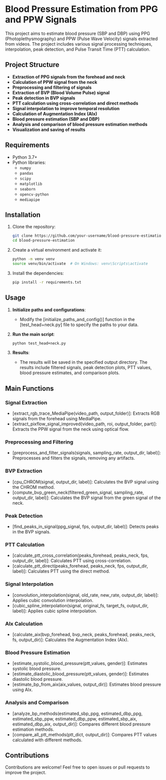 # Blood Pressure Estimation from PPG and PPW Signals

This project aims to estimate blood pressure (SBP and DBP) using PPG (Photoplethysmography) and PPW (Pulse Wave Velocity) signals extracted from videos. The project includes various signal processing techniques, interpolation, peak detection, and Pulse Transit Time (PTT) calculation.

## Project Structure

- **Extraction of PPG signals from the forehead and neck**
- **Calculation of PPW signal from the neck**
- **Preprocessing and filtering of signals**
- **Extraction of BVP (Blood Volume Pulse) signal**
- **Peak detection in BVP signals**
- **PTT calculation using cross-correlation and direct methods**
- **Signal interpolation to improve temporal resolution**
- **Calculation of Augmentation Index (AIx)**
- **Blood pressure estimation (SBP and DBP)**
- **Analysis and comparison of blood pressure estimation methods**
- **Visualization and saving of results**

## Requirements

- Python 3.7+
- Python libraries:
  - `numpy`
  - `pandas`
  - `scipy`
  - `matplotlib`
  - `seaborn`
  - `opencv-python`
  - `mediapipe`

## Installation

1. Clone the repository:
    ```bash
    git clone https://github.com/your-username/blood-pressure-estimation.git
    cd blood-pressure-estimation
    ```

2. Create a virtual environment and activate it:
    ```bash
    python -m venv venv
    source venv/bin/activate  # On Windows: venv\Scripts\activate
    ```

3. Install the dependencies:
    ```bash
    pip install -r requirements.txt
    ```

## Usage

1. **Initialize paths and configurations**:
    - Modify the [initialize_paths_and_config()] function in the [test_head+neck.py] file to specify the paths to your data.

2. **Run the main script**:
    ```bash
    python test_head+neck.py
    ```

3. **Results**:
    - The results will be saved in the specified output directory. The results include filtered signals, peak detection plots, PTT values, blood pressure estimates, and comparison plots.

## Main Functions

### Signal Extraction

- [extract_rgb_trace_MediaPipe(video_path, output_folder)]: Extracts RGB signals from the forehead using MediaPipe.
- [extract_pixflow_signal_improved(video_path, roi, output_folder, part)]: Extracts the PPW signal from the neck using optical flow.

### Preprocessing and Filtering

- [preprocess_and_filter_signals(signals, sampling_rate, output_dir, label)]: Preprocesses and filters the signals, removing any artifacts.

### BVP Extraction

- [cpu_CHROM(signal, output_dir, label)]: Calculates the BVP signal using the CHROM method.
- [compute_bvp_green_neck(filtered_green_signal, sampling_rate, output_dir, label)]: Calculates the BVP signal from the green signal of the neck.

### Peak Detection

- [find_peaks_in_signal(ppg_signal, fps, output_dir, label)]: Detects peaks in the BVP signals.

### PTT Calculation

- [calculate_ptt_cross_correlation(peaks_forehead, peaks_neck, fps, output_dir, label)]: Calculates PTT using cross-correlation.
- [calculate_ptt_direct(peaks_forehead, peaks_neck, fps, output_dir, label)]: Calculates PTT using the direct method.

### Signal Interpolation

- [convolution_interpolation(signal, old_rate, new_rate, output_dir, label)]: Applies cubic convolution interpolation.
- [cubic_spline_interpolation(signal, original_fs, target_fs, output_dir, label)]: Applies cubic spline interpolation.

### AIx Calculation

- [calculate_aix(bvp_forehead, bvp_neck, peaks_forehead, peaks_neck, fs, output_dir)]: Calculates the Augmentation Index (AIx).

### Blood Pressure Estimation

- [estimate_systolic_blood_pressure(ptt_values, gender)]: Estimates systolic blood pressure.
- [estimate_diastolic_blood_pressure(ptt_values, gender)]: Estimates diastolic blood pressure.
- [estimate_bp_from_aix(aix_values, output_dir)]: Estimates blood pressure using AIx.

### Analysis and Comparison

- [analyze_bp_methods(estimated_sbp_ppg, estimated_dbp_ppg, estimated_sbp_ppw, estimated_dbp_ppw, estimated_sbp_aix, estimated_dbp_aix, output_dir)]: Compares different blood pressure estimation methods.
- [compare_all_ptt_methods(ptt_dict, output_dir)]: Compares PTT values calculated with different methods.

## Contributions

Contributions are welcome! Feel free to open issues or pull requests to improve the project.

